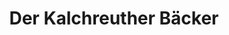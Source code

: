 ---
title: "Der Kalchreuther Bäcker"
url: /nuernberg/der-kalchreuther-baecker-imbuschstrasse/
shop: Bäckerei
---
